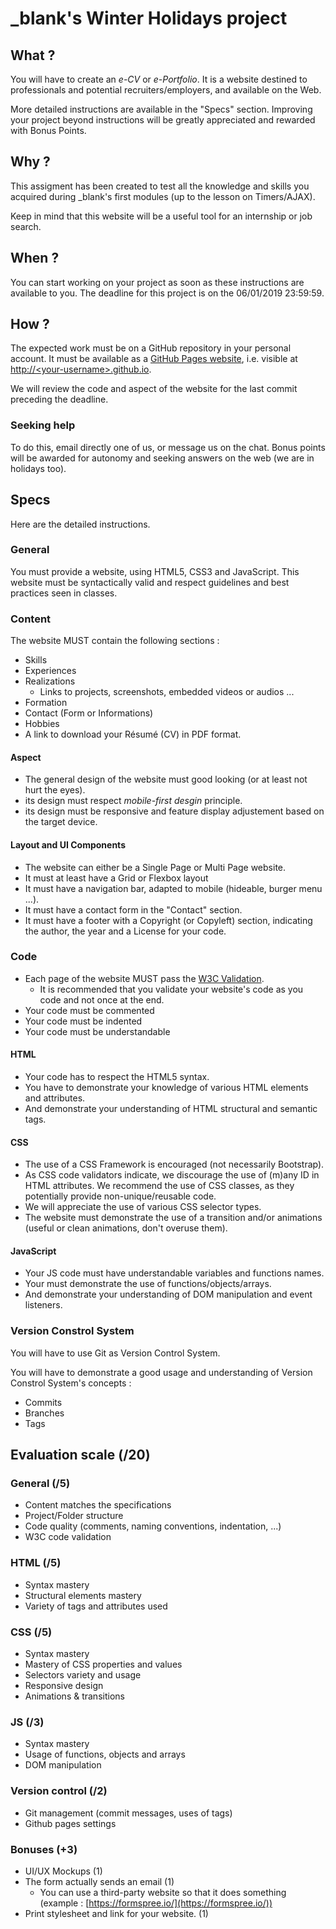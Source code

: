 # \_blank's Winter Holidays project

## What ?

You will have to create an _e-CV_ or _e-Portfolio_.
It is a website destined to professionals and potential recruiters/employers, and available on the Web.

More detailed instructions are available in the "Specs" section.
Improving your project beyond instructions will be greatly appreciated and rewarded with Bonus Points.

## Why ?

This assigment has been created to test all the knowledge and skills you acquired during \_blank's first modules (up to the lesson on Timers/AJAX).

Keep in mind that this website will be a useful tool for an internship or job search.

## When ?

You can start working on your project as soon as these instructions are available to you.
The deadline for this project is on the 06/01/2019 23:59:59.

## How ?

The expected work must be on a GitHub repository in your personal account.
It must be available as a [GitHub Pages website](https://pages.github.com/), i.e. visible at [http://\<your-username\>.github.io](http://\<your-username\>.github.io).

We will review the code and aspect of the website for the last commit preceding the deadline.


### Seeking help

To do this, email directly one of us, or message us on the chat.
Bonus points will be awarded for autonomy and seeking answers on the web (we are in holidays too).

## Specs

Here are the detailed instructions.

### General

You must provide a website, using HTML5, CSS3 and JavaScript.
This website must be syntactically valid and respect guidelines and best practices seen in classes.

### Content

The website MUST contain the following sections :
- Skills
- Experiences
- Realizations
  - Links to projects, screenshots, embedded videos or audios ...
- Formation
- Contact (Form or Informations)
- Hobbies
- A link to download your Résumé (CV) in PDF format.

#### Aspect

- The general design of the website must good looking (or at least not hurt the eyes).
- its design must respect _mobile-first desgin_ principle.
- its design must be responsive and feature display adjustement based on the target device.

#### Layout and UI Components

- The website can either be a Single Page or Multi Page website.
- It must at least have a Grid or Flexbox layout
- It must have a navigation bar, adapted to mobile (hideable, burger menu ...).
- It must have a contact form in the "Contact" section.
- It must have a footer with a Copyright (or Copyleft) section, indicating the author, the year and a License for your code.

### Code

- Each page of the website MUST pass the [W3C Validation](https://validator.w3.org/unicorn/).
  - It is recommended that you validate your website's code as you code and not once at the end.
- Your code must be commented
- Your code must be indented
- Your code must be understandable

#### HTML

- Your code has to respect the HTML5 syntax.
- You have to demonstrate your knowledge of various HTML elements and attributes.
- And demonstrate your understanding of HTML structural and semantic tags.

#### CSS

- The use of a CSS Framework is encouraged (not necessarily Bootstrap).
- As CSS code validators indicate, we discourage the use of (m)any ID in HTML attributes. We recommend the use of CSS classes, as they potentially provide non-unique/reusable code.
- We will appreciate the use of various CSS selector types.
- The website must demonstrate the use of a transition and/or animations (useful or clean animations, don't overuse them).

#### JavaScript

- Your JS code must have understandable variables and functions names.
- Your must demonstrate the use of functions/objects/arrays.
- And demonstrate your understanding of DOM manipulation and event listeners.

### Version Constrol System

You will have to use Git as Version Control System.

You will have to demonstrate a good usage and understanding of Version Constrol System's concepts :
- Commits
- Branches
- Tags

## Evaluation scale (/20)

### General (/5)
- Content matches the specifications
- Project/Folder structure
- Code quality (comments, naming conventions, indentation, ...)
- W3C code validation

### HTML (/5)
- Syntax mastery
- Structural elements mastery
- Variety of tags and attributes used

### CSS (/5)
- Syntax mastery
- Mastery of CSS properties and values
- Selectors variety and usage
- Responsive design
- Animations & transitions

### JS (/3)
- Syntax mastery
- Usage of functions, objects and arrays
- DOM manipulation


### Version control (/2)
- Git management (commit messages, uses of tags)
- Github pages settings

### Bonuses (+3)

- UI/UX Mockups (1)
- The form actually sends an email (1)
  - You can use a third-party website so that it does something (example : [https://formspree.io/](https://formspree.io/))
- Print stylesheet and link for your website. (1)
